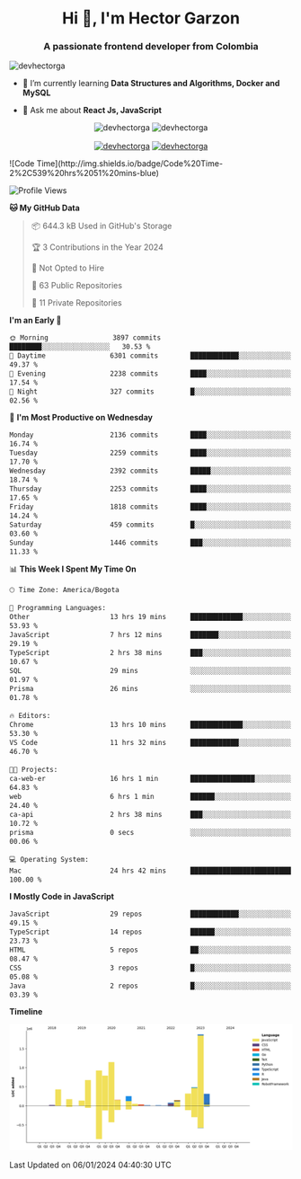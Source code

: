 <h1 align="center">Hi 👋, I'm Hector Garzon</h1>
<h3 align="center">A passionate frontend developer from Colombia</h3>

<p align="left"> <img src="https://komarev.com/ghpvc/?username=devhectorga" alt="devhectorga" /> </p>

- 🌱 I’m currently learning **Data Structures and Algorithms, Docker and MySQL**

- 💬 Ask me about **React Js, JavaScript**

<p align="center"> <img src="https://github-readme-stats.vercel.app/api?username=devhectorga&count_private=true&show_icons=true" alt="devhectorga" /> <img src="https://github-readme-stats.vercel.app/api/top-langs/?username=devhectorga&layout=compact" alt="devhectorga" /></p>

<p align="center">
<a href="https://twitter.com/devhectorga" target="blank"><img align="center" src="https://cdn.jsdelivr.net/npm/simple-icons@3.0.1/icons/twitter.svg" alt="devhectorga" height="20" width="20" /></a>
<a href="https://linkedin.com/in/devhectorga" target="blank"><img align="center" src="https://cdn.jsdelivr.net/npm/simple-icons@3.0.1/icons/linkedin.svg" alt="devhectorga" height="20" width="20" /></a>
</p>
<!--START_SECTION:waka-->
![Code Time](http://img.shields.io/badge/Code%20Time-2%2C539%20hrs%2051%20mins-blue)

![Profile Views](http://img.shields.io/badge/Profile%20Views-0-blue)

**🐱 My GitHub Data** 

> 📦 644.3 kB Used in GitHub's Storage 
 > 
> 🏆 3 Contributions in the Year 2024
 > 
> 🚫 Not Opted to Hire
 > 
> 📜 63 Public Repositories 
 > 
> 🔑 11 Private Repositories 
 > 
**I'm an Early 🐤** 

```text
🌞 Morning                3897 commits        ████████░░░░░░░░░░░░░░░░░   30.53 % 
🌆 Daytime                6301 commits        ████████████░░░░░░░░░░░░░   49.37 % 
🌃 Evening                2238 commits        ████░░░░░░░░░░░░░░░░░░░░░   17.54 % 
🌙 Night                  327 commits         █░░░░░░░░░░░░░░░░░░░░░░░░   02.56 % 
```
📅 **I'm Most Productive on Wednesday** 

```text
Monday                   2136 commits        ████░░░░░░░░░░░░░░░░░░░░░   16.74 % 
Tuesday                  2259 commits        ████░░░░░░░░░░░░░░░░░░░░░   17.70 % 
Wednesday                2392 commits        █████░░░░░░░░░░░░░░░░░░░░   18.74 % 
Thursday                 2253 commits        ████░░░░░░░░░░░░░░░░░░░░░   17.65 % 
Friday                   1818 commits        ████░░░░░░░░░░░░░░░░░░░░░   14.24 % 
Saturday                 459 commits         █░░░░░░░░░░░░░░░░░░░░░░░░   03.60 % 
Sunday                   1446 commits        ███░░░░░░░░░░░░░░░░░░░░░░   11.33 % 
```


📊 **This Week I Spent My Time On** 

```text
🕑︎ Time Zone: America/Bogota

💬 Programming Languages: 
Other                    13 hrs 19 mins      █████████████░░░░░░░░░░░░   53.93 % 
JavaScript               7 hrs 12 mins       ███████░░░░░░░░░░░░░░░░░░   29.19 % 
TypeScript               2 hrs 38 mins       ███░░░░░░░░░░░░░░░░░░░░░░   10.67 % 
SQL                      29 mins             ░░░░░░░░░░░░░░░░░░░░░░░░░   01.97 % 
Prisma                   26 mins             ░░░░░░░░░░░░░░░░░░░░░░░░░   01.78 % 

🔥 Editors: 
Chrome                   13 hrs 10 mins      █████████████░░░░░░░░░░░░   53.30 % 
VS Code                  11 hrs 32 mins      ████████████░░░░░░░░░░░░░   46.70 % 

🐱‍💻 Projects: 
ca-web-er                16 hrs 1 min        ████████████████░░░░░░░░░   64.83 % 
web                      6 hrs 1 min         ██████░░░░░░░░░░░░░░░░░░░   24.40 % 
ca-api                   2 hrs 38 mins       ███░░░░░░░░░░░░░░░░░░░░░░   10.72 % 
prisma                   0 secs              ░░░░░░░░░░░░░░░░░░░░░░░░░   00.06 % 

💻 Operating System: 
Mac                      24 hrs 42 mins      █████████████████████████   100.00 % 
```

**I Mostly Code in JavaScript** 

```text
JavaScript               29 repos            ████████████░░░░░░░░░░░░░   49.15 % 
TypeScript               14 repos            ██████░░░░░░░░░░░░░░░░░░░   23.73 % 
HTML                     5 repos             ██░░░░░░░░░░░░░░░░░░░░░░░   08.47 % 
CSS                      3 repos             █░░░░░░░░░░░░░░░░░░░░░░░░   05.08 % 
Java                     2 repos             █░░░░░░░░░░░░░░░░░░░░░░░░   03.39 % 
```



**Timeline**

![Lines of Code chart](https://raw.githubusercontent.com/devHectorGa/devHectorGa/master/assets/bar_graph.png)


 Last Updated on 06/01/2024 04:40:30 UTC
<!--END_SECTION:waka-->
